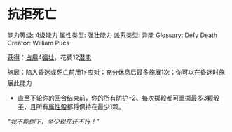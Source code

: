 # 抗拒死亡

能力等级: 4级能力
属性类型: 强壮能力
派系类型: 异能
Glossary: Defy Death
Creator: William Pucs

<aside>

[获得](https://www.notion.so/1b3d619a067b8027ba38e2c1caf9d84b?pvs=21)：[占用](https://www.notion.so/1b3d619a067b8028a794de6ceed96ec0?pvs=21)4[强壮](https://www.notion.so/1b3d619a067b8018b6a6d9d43490bbdc?pvs=21)，花费12[潜能](https://www.notion.so/1b3d619a067b80c2bdb4c721adc30021?pvs=21)

</aside>

<aside>

[施展](https://www.notion.so/1b3d619a067b80f38dccf027f026b32f?pvs=21)：陷入[昏迷](https://www.notion.so/1b4d619a067b80c58d9effaf207db6c8?pvs=21)或[死亡](https://www.notion.so/1b4d619a067b809988d9f10a205eb317?pvs=21)前用1⚡️[应对](https://www.notion.so/1b3d619a067b80b1ad0bf551ab8120e2?pvs=21)；[充分休息](https://www.notion.so/1b5d619a067b80e2b5fed1c29a10f820?pvs=21)后最多施展1次；你可以在昏迷时施展此能力

- 直至下[轮](https://www.notion.so/1b3d619a067b80aeb62df5a99bfb8a82?pvs=21)你的[回合](https://www.notion.so/1b3d619a067b80d5b828fcef065cc971?pvs=21)结束前，你的所有[防护](https://www.notion.so/1b3d619a067b806e8bd4c7265f5a00fa?pvs=21)+2、每次[掷骰](https://www.notion.so/1b3d619a067b80f89c53e38483e535c4?pvs=21)都可[重掷](https://www.notion.so/1b3d619a067b809d8cb7f59e5609fcfc?pvs=21)最多3颗[骰子](https://www.notion.so/1b3d619a067b809a8af1c709238cdb0d?pvs=21)，且所有[属性骰](https://www.notion.so/1b3d619a067b80d2a1ebea63149d92fb?pvs=21)都将保持在最少1颗。
</aside>

*“我不能倒下，至少现在还不行！”*